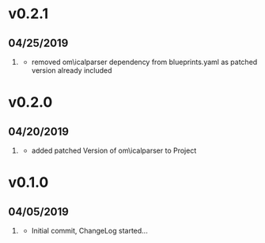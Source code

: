 # v0.2.1
##  04/25/2019

1. [](#bugfix)
    * removed om\icalparser dependency from blueprints.yaml as patched version already included
   
# v0.2.0
##  04/20/2019

1. [](#new)
    * added patched Version of om\icalparser to Project

# v0.1.0
##  04/05/2019

1. [](#new)
    * Initial commit, ChangeLog started...
